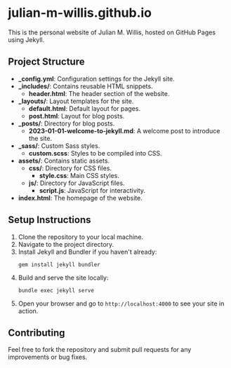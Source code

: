 # julian-m-willis.github.io

This is the personal website of Julian M. Willis, hosted on GitHub Pages using Jekyll.

## Project Structure

- **_config.yml**: Configuration settings for the Jekyll site.
- **_includes/**: Contains reusable HTML snippets.
  - **header.html**: The header section of the website.
- **_layouts/**: Layout templates for the site.
  - **default.html**: Default layout for pages.
  - **post.html**: Layout for blog posts.
- **_posts/**: Directory for blog posts.
  - **2023-01-01-welcome-to-jekyll.md**: A welcome post to introduce the site.
- **_sass/**: Custom Sass styles.
  - **custom.scss**: Styles to be compiled into CSS.
- **assets/**: Contains static assets.
  - **css/**: Directory for CSS files.
    - **style.css**: Main CSS styles.
  - **js/**: Directory for JavaScript files.
    - **script.js**: JavaScript for interactivity.
- **index.html**: The homepage of the website.

## Setup Instructions

1. Clone the repository to your local machine.
2. Navigate to the project directory.
3. Install Jekyll and Bundler if you haven't already:
   ```
   gem install jekyll bundler
   ```
4. Build and serve the site locally:
   ```
   bundle exec jekyll serve
   ```
5. Open your browser and go to `http://localhost:4000` to see your site in action.

## Contributing

Feel free to fork the repository and submit pull requests for any improvements or bug fixes.